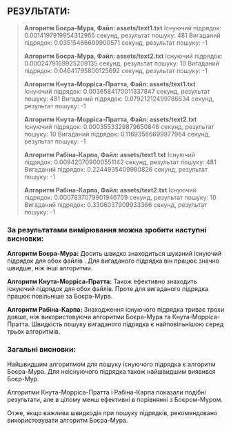## РЕЗУЛЬТАТИ:

> **Алгоритм Боєра-Мура, Файл: assets/text1.txt**
> Існуючий підрядок: 0.0014197919954312965 секунд, результат пошуку: 481
> Вигаданий підрядок: 0.03515466699900571 секунд, результат пошуку: -1
> 
> **Алгоритм Боєра-Мура, Файл: assets/text2.txt**
> Існуючий підрядок: 0.0002479169925209135 секунд, результат пошуку: 10
> Вигаданий підрядок: 0.04641795800125692 секунд, результат пошуку: -1
> 
> **Алгоритм Кнута-Морріса-Пратта, Файл: assets/text1.txt**
> Існуючий підрядок: 0.0036584170011337847 секунд, результат пошуку: 481
> Вигаданий підрядок: 0.07921212499786634 секунд, результат пошуку: -1
> 
> **Алгоритм Кнута-Морріса-Пратта, Файл: assets/text2.txt**
> Існуючий підрядок: 0.0003553329879650846 секунд, результат пошуку: 10
> Вигаданий підрядок: 0.11693566699977964 секунд, результат пошуку: -1
> 
> **Алгоритм Рабіна-Карпа, Файл: assets/text1.txt**
> Існуючий підрядок: 0.009420709000551142 секунд, результат пошуку: 481
> Вигаданий підрядок: 0.2244935409980826 секунд, результат пошуку: -1
> 
> **Алгоритм Рабіна-Карпа, Файл: assets/text2.txt**
> Існуючий підрядок: 0.0007837079901946709 секунд, результат пошуку: 10
> Вигаданий підрядок: 0.3306037909933366 секунд, результат пошуку: -1

### За результатами вимірювання можна зробити наступні висновки:

**Алгоритм Боєра-Мура:**
Досить швидко знаходиться шуканий існуючий підрядок для обох файлів .
Для вигаданого підрядка він працює значно швидше, ніж інші алгоритми.

**Алгоритм Кнута-Морріса-Пратта:**
Також ефективно знаходить існуючий підрядок для обох файлів.
Проте для вигаданого підрядка працює повільніше за Боєра-Мура.

**Алгоритм Рабіна-Карпа:**
Знаходження існуючого підрядка триває трохи довше, ніж використовуючи алгоритми Боєра-Мура та Кнута-Морріса-Пратта.
Швидкість пошуку вигаданого підрядка є найповільнішою серед трьох алгоритмів.

### Загальні висновки:

Найшвидшим алгоритмом для пошуку існуючого підрядка є алгоритм Боєра-Мура.
Для неіснуючого підрядка також найшвидшим виявився Боєр-Мур.

Алгоритми Кнута-Морріса-Пратта і Рабіна-Карпа показали подібні результати, але в цілому менш ефективні в порівнянні з Боєром-Муром.

Отже, якщо важлива швидкодія при пошуку підрядків, рекомендовано використовувати алгоритм Боєра-Мура.
